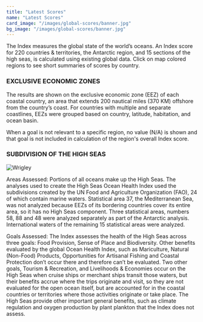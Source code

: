 ```yaml
---
title: "Latest Scores"
name: "Latest Scores"
card_image: "/images/global-scores/banner.jpg"
bg_image: "/images/global-scores/banner.jpg"
---
```

The Index measures the global state of the world’s oceans. An Index score for 220 countries & territories, the Antarctic region, and 15 sections of the high seas, is calculated using existing global data. Click on map colored regions to see short summaries of scores by country.

### EXCLUSIVE ECONOMIC ZONES
The results are shown on the exclusive economic zone (EEZ) of each coastal country, an area that extends 200 nautical miles (370 KM) offshore from the country’s coast. For countries with multiple and separate coastlines, EEZs were grouped based on country, latitude, habitation, and ocean basin.

When a goal is not relevant to a specific region, no value (N/A) is shown and that goal is not included in calculation of the region's overall Index score.

### SUBDIVISION OF THE HIGH SEAS

![Wrigley](/images/global-scores/high-seas.jpeg)

Areas Assessed: Portions of all oceans make up the High Seas. The analyses used to create the High Seas Ocean Health Index used the subdivisions created by the UN Food and Agriculture Organization (FAO), 24 of which contain marine waters. Statistical area 37, the Mediterranean Sea, was not analyzed because EEZs of its bordering countries cover its entire area, so it has no High Seas component. Three statistical areas, numbers 58, 88 and 48 were analyzed separately as part of the Antarctic analysis. International waters of the remaining 15 statistical areas were analyzed.

Goals Assessed: The Index assesses the health of the High Seas across three goals: Food Provision, Sense of Place and Biodiversity. Other benefits evaluated by the global Ocean Health Index, such as Mariculture, Natural (Non-Food) Products, Opportunities for Artisanal Fishing and Coastal Protection don’t occur there and therefore can’t be evaluated. Two other goals, Tourism & Recreation, and Livelihoods & Economies occur on the High Seas when cruise ships or merchant ships transit those waters, but their benefits accrue where the trips originate and visit, so they are not evaluated for the open ocean itself, but are accounted for in the coastal countries or territories where those activities originate or take place. The High Seas provide other important general benefits, such as climate regulation and oxygen production by plant plankton that the Index does not assess.